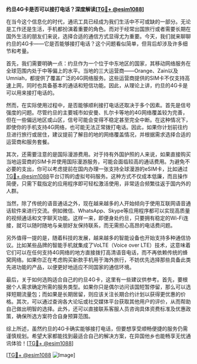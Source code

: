 **约旦4G卡是否可以接打电话？深度解读[[TG💪+ @esim1088](https://t.me/s/esim1088)]**

在当今这个信息化的时代，通讯工具已经成为我们生活中不可或缺的一部分。无论是工作还是生活，手机都扮演着重要的角色。而对于经常出国旅行或者需要长期在国外生活的朋友们来说，选择合适的通信方式显得尤为重要。今天，我们就来聊聊约旦的4G卡——它是否能够接打电话？这个问题看似简单，但背后却涉及许多细节和考量。

首先，我们需要明确一点：约旦作为一个位于中东地区的国家，其移动网络服务在全球范围内处于中等偏上的水平。当地的三大运营商——Orange、Zain以及Umniah，都提供了覆盖广泛的4G网络服务。这些运营商提供的SIM卡不仅支持高速上网，同时也具备基本的通话和短信功能。因此，从理论上讲，约旦的4G卡是可以用来接打电话的。

然而，在实际使用过程中，是否能够顺利接打电话还取决于多个因素。首先是信号强度的问题。尽管约旦的主要城市如安曼、扎尔卡等地的4G网络覆盖较为完善，但在一些偏远地区或山区，信号可能会变得不稳定甚至完全中断。在这种情况下，即使你的手机支持4G网络，也可能无法正常拨打电话。因此，如果你计划前往约旦进行旅行或居住，建议提前了解目的地的网络覆盖情况，并根据需求选择合适的运营商和服务套餐。

其次，还需要注意的是国际漫游费用。对于持有外国护照的人来说，如果直接购买当地运营商的SIM卡并使用国际漫游服务，可能会面临较高的通话费用。为避免不必要的支出，你可以考虑提前在国内办理一张支持全球漫游的eSIM卡，比如通过[TG💪+ @esim1088](https://t.me/s/esim1088)平台订购的虚拟号码服务。这种方式不仅成本低廉，而且操作简便，只需下载指定的应用程序即可轻松激活使用，非常适合频繁往返于国内外的人群。

当然，除了传统的语音通话之外，现在越来越多的人开始倾向于使用互联网语音通话软件来进行交流。例如微信、WhatsApp、Skype等应用程序都可以实现高质量的视频通话和文字聊天功能。这样一来，即便身处约旦，只要拥有稳定的Wi-Fi连接，就可以随时随地与亲朋好友保持联系，而无需担心高昂的电话费问题。

另外值得一提的是，随着科技的发展，越来越多的智能设备也开始支持多种通信协议。比如某些品牌的智能手机就集成了VoLTE（Voice over LTE）技术，这意味着它们可以在任何支持4G网络的地方直接拨打高清语音电话，而不再依赖传统的蜂窝网络。如果你正在考虑购买新款手机用于海外旅行，不妨优先选择那些具备此类先进功能的产品，以便更好地适应不同国家的通信环境。

最后，关于如何选购适合自己的约旦4G卡，这里有一些建议供参考。首先，要根据个人需求确定所需的服务类型。如果你只是偶尔访问该国短暂停留，那么可以选择短期流量包；而如果是长期居留，则应该关注长期合约计划以获得更优惠的价格。其次，可以通过查询各大论坛或社交媒体平台获取其他用户的评价，从而帮助自己做出明智的选择。此外，还可以直接联系客服人员咨询具体资费标准及优惠政策，确保所选方案符合自身预算范围。

综上所述，虽然约旦的4G卡确实能够接打电话，但要想享受顺畅便捷的服务仍需谨慎规划。希望大家都能找到最适合自己的解决方案，在异国他乡也能畅享无忧通讯体验！[[TG💪+ @esim1088](https://t.me/s/esim1088)]

[[TG💪+ @esim1088](https://t.me/s/esim1088) ![Image](https://i.postimg.cc/4NQfJmqS/Snipaste-2025-05-13-00-14-12.png)]